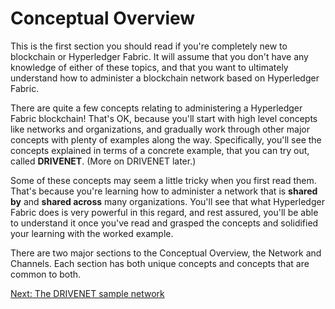 # Conceptual Overview

This is the first section you should read if you're completely new to blockchain or Hyperledger Fabric. It will assume that you don't have any knowledge of either of these topics, and that you want to ultimately understand how to administer a blockchain network based on Hyperledger Fabric.

There are quite a few concepts relating to administering a Hyperledger Fabric blockchain! That's OK, because you'll start with high level concepts like networks and organizations, and gradually work through other major concepts with plenty of examples along the way. Specifically, you'll see the concepts explained in terms of a concrete example, that you can try out, called **DRIVENET**. (More on DRIVENET later.)

Some of these concepts may seem a little tricky when you first read them. That's because you're learning how to administer a network that is **shared by** and **shared across** many organizations. You'll see that what Hyperledger Fabric does is very powerful in this regard, and rest assured, you'll be able to understand it once you've read and grasped the concepts and solidified your learning with the worked example.

There are two major sections to the Conceptual Overview, the Network and Channels. Each section has both unique concepts and concepts that are common to both.

[Next: The DRIVENET sample network](./DriveNetSampleNetwork.md)
